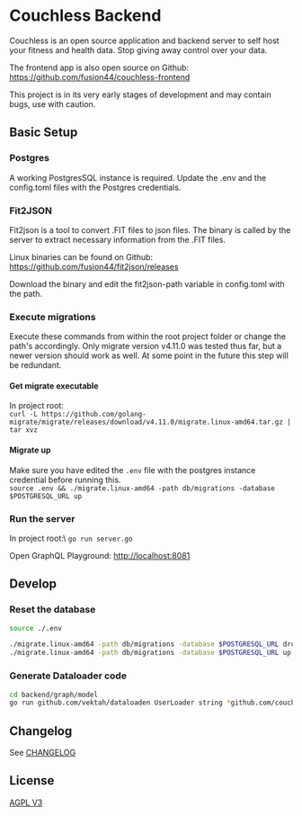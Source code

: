 # Couchless Backend

Couchless is an open source application and backend server to self host your fitness and health data. Stop giving away control over your data.

The frontend app is also open source on Github: https://github.com/fusion44/couchless-frontend

This project is in its very early stages of development and may contain bugs, use with caution.

## Basic Setup

### Postgres

A working PostgresSQL instance is required. Update the .env and the config.toml files with the Postgres credentials.

### Fit2JSON

Fit2json is a tool to convert .FIT files to json files. The binary is called by the server to extract necessary information from the .FIT files.

Linux binaries can be found on Github: https://github.com/fusion44/fit2json/releases

Download the binary and edit the fit2json-path variable in config.toml with the path.

### Execute migrations

Execute these commands from within the root project folder or change the path's accordingly. Only migrate version v4.11.0 was tested thus far, but a newer version should work as well. At some point in the future this step will be redundant.

#### Get migrate executable

In project root:\
`curl -L https://github.com/golang-migrate/migrate/releases/download/v4.11.0/migrate.linux-amd64.tar.gz | tar xvz`

#### Migrate up

Make sure you have edited the `.env` file with the postgres instance credential before running this.\
`source .env && ./migrate.linux-amd64 -path db/migrations -database $POSTGRESQL_URL up`

### Run the server

In project root:\ `go run server.go`

Open GraphQL Playground: [http://localhost:8081](http://localhost:8081)

## Develop

### Reset the database

```sh
source ./.env

./migrate.linux-amd64 -path db/migrations -database $POSTGRESQL_URL drop
./migrate.linux-amd64 -path db/migrations -database $POSTGRESQL_URL up
```

### Generate Dataloader code

```sh
cd backend/graph/model
go run github.com/vektah/dataloaden UserLoader string *github.com/couchless-backend/graph/model/model.User
```

## Changelog

See [CHANGELOG](CHANGELOG.md)

## License

[AGPL V3](LICENSE)
